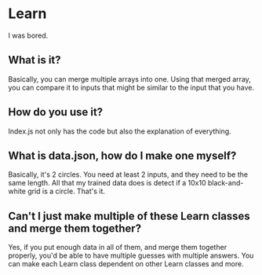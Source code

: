 # Learn
I was bored.

## What is it?
Basically, you can merge multiple arrays into one. Using that merged array, you can compare it to inputs that might be similar to the input that you have.

## How do you use it?
Index.js not only has the code but also the explanation of everything.

## What is data.json, how do I make one myself?
Basically, it's 2 circles. You need at least 2 inputs, and they need to be the same length.
All that my trained data does is detect if a 10x10 black-and-white grid is a circle. That's it.

## Can't I just make multiple of these Learn classes and merge them together?
Yes, if you put enough data in all of them, and merge them together properly, you'd be able to have multiple guesses with multiple answers. You can make each Learn class dependent on other Learn classes and more.

